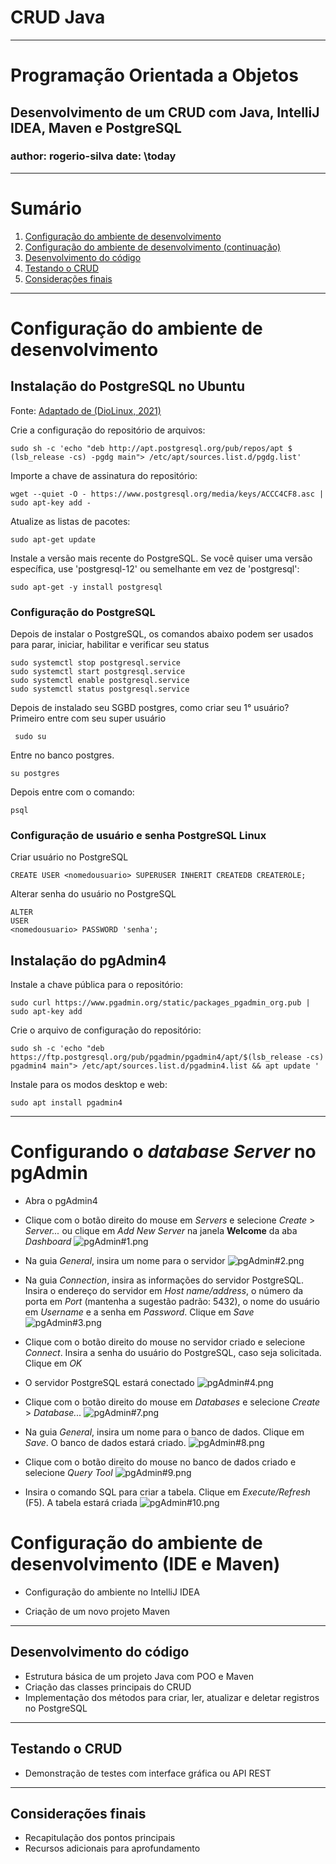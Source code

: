 # CRUD  Java

---

# Programação Orientada a Objetos

## Desenvolvimento de um CRUD com Java, IntelliJ IDEA, Maven e PostgreSQL

### author: rogerio-silva date: \today
---

# Sumário

1. [Configuração do ambiente de desenvolvimento](#configuração-do-ambiente-de-desenvolvimento)
2. [Configuração do ambiente de desenvolvimento (continuação)](#configuração-do-ambiente-de-desenvolvimento-continuação)
3. [Desenvolvimento do código](#desenvolvimento-do-código)
4. [Testando o CRUD](#testando-o-crud)
5. [Considerações finais](#considerações-finais)

---

# Configuração do ambiente de desenvolvimento

## Instalação do PostgreSQL no Ubuntu

Fonte: [Adaptado de (DioLinux, 2021)](https://www.dio.me/articles/instale-o-postgresql-com-pgadmin4-no-ubuntu-2004)

Crie a configuração do repositório de arquivos:

```shell
sudo sh -c 'echo "deb http://apt.postgresql.org/pub/repos/apt $ (lsb_release -cs) -pgdg main"> /etc/apt/sources.list.d/pgdg.list' 
```

Importe a chave de assinatura do repositório:

```shell
wget --quiet -O - https://www.postgresql.org/media/keys/ACCC4CF8.asc | sudo apt-key add -
```

Atualize as listas de pacotes:

```shell
sudo apt-get update
```

Instale a versão mais recente do PostgreSQL.
Se você quiser uma versão específica, use 'postgresql-12' ou semelhante em vez de 'postgresql':

```shell 
sudo apt-get -y install postgresql
```

### Configuração do PostgreSQL

Depois de instalar o PostgreSQL, os comandos abaixo podem ser usados ​​para parar, iniciar, habilitar e verificar seu
status

```
sudo systemctl stop postgresql.service 
sudo systemctl start postgresql.service
sudo systemctl enable postgresql.service
sudo systemctl status postgresql.service 
```

Depois de instalado seu SGBD postgres, como criar seu 1° usuário?
Primeiro entre com seu super usuário

```shell
 sudo su 
 ```

Entre no banco postgres.

```shell
su postgres
```

Depois entre com o comando:

```shell
psql
```

### Configuração de usuário e senha PostgreSQL Linux

Criar usuário no PostgreSQL

```postgresql
CREATE USER <nomedousuario> SUPERUSER INHERIT CREATEDB CREATEROLE;
```

Alterar senha do usuário no PostgreSQL

```postgresql
ALTER
USER
<nomedousuario> PASSWORD 'senha';
```

## Instalação do pgAdmin4

Instale a chave pública para o repositório:

```shell
sudo curl https://www.pgadmin.org/static/packages_pgadmin_org.pub | sudo apt-key add
```

Crie o arquivo de configuração do repositório:

```shell
sudo sh -c 'echo "deb https://ftp.postgresql.org/pub/pgadmin/pgadmin4/apt/$(lsb_release -cs) pgadmin4 main"> /etc/apt/sources.list.d/pgadmin4.list && apt update '
```

Instale para os modos desktop e web:

```shell
sudo apt install pgadmin4
```

---

# Configurando o *database Server* no pgAdmin

- Abra o pgAdmin4
- Clique com o botão direito do mouse em *Servers* e selecione *Create* > *Server...* ou clique em *Add New Server* na
  janela **Welcome** da aba *Dashboard*
  ![pgAdmin#1.png](img%2FpgAdmin%231.png)


- Na guia *General*, insira um nome para o servidor
![pgAdmin#2.png](img%2FpgAdmin%232.png)


- Na guia *Connection*, insira as informações do servidor PostgreSQL. Insira o endereço do servidor em *Host
  name/address*, o número da porta em *Port* (mantenha a sugestão padrão: 5432), o nome do usuário em *Username* e a
  senha em *Password*. Clique em *Save*
![pgAdmin#3.png](img%2FpgAdmin%233.png)

- Clique com o botão direito do mouse no servidor criado e selecione *Connect*.  Insira a senha do usuário do PostgreSQL, caso seja solicitada. Clique em *OK*
- O servidor PostgreSQL estará conectado
![pgAdmin#4.png](img%2FpgAdmin%234.png)

- Clique com o botão direito do mouse em *Databases* e selecione *Create* > *Database...*
![pgAdmin#7.png](img%2FpgAdmin%237.png)

- Na guia *General*, insira um nome para o banco de dados. Clique em *Save*. O banco de dados estará criado.
![pgAdmin#8.png](img%2FpgAdmin%238.png)

- Clique com o botão direito do mouse no banco de dados criado e selecione *Query Tool*
![pgAdmin#9.png](img%2FpgAdmin%239.png)

- Insira o comando SQL para criar a tabela. Clique em *Execute/Refresh* (F5). A tabela estará criada
![pgAdmin#10.png](img%2FpgAdmin%2310.png)



# Configuração do ambiente de desenvolvimento (IDE e Maven)

- Configuração do ambiente no IntelliJ IDEA

- Criação de um novo projeto Maven

---

## Desenvolvimento do código

- Estrutura básica de um projeto Java com POO e Maven
- Criação das classes principais do CRUD
- Implementação dos métodos para criar, ler, atualizar e deletar registros no PostgreSQL

---

## Testando o CRUD

- Demonstração de testes com interface gráfica ou API REST

---

## Considerações finais

- Recapitulação dos pontos principais
- Recursos adicionais para aprofundamento